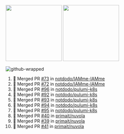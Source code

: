 <a href="https://github.com/notdodo"><img src="https://github-readme-stats.vercel.app/api?username=notdodo&count_private=true&theme=dark" height="180" /></a> <a href="https://github.com/notdodo"><img src="https://github-readme-stats.vercel.app/api/top-langs/?username=notdodo&langs_count=8&theme=dark&hide=tex,java,html,css&layout=compact" height="180" /></a>

![github-wrapped](https://github.com/notdodo/notdodo/assets/6991986/fb310ed4-7b6b-48dd-a447-4c85e6000edb)

<!--START_SECTION:activity-->
1. 🎉 Merged PR [#73](https://github.com/notdodo/IAMme-IAMme/pull/73) in [notdodo/IAMme-IAMme](https://github.com/notdodo/IAMme-IAMme)
2. 🎉 Merged PR [#72](https://github.com/notdodo/IAMme-IAMme/pull/72) in [notdodo/IAMme-IAMme](https://github.com/notdodo/IAMme-IAMme)
3. 🎉 Merged PR [#96](https://github.com/notdodo/pulumi-k8s/pull/96) in [notdodo/pulumi-k8s](https://github.com/notdodo/pulumi-k8s)
4. 🎉 Merged PR [#92](https://github.com/notdodo/pulumi-k8s/pull/92) in [notdodo/pulumi-k8s](https://github.com/notdodo/pulumi-k8s)
5. 🎉 Merged PR [#93](https://github.com/notdodo/pulumi-k8s/pull/93) in [notdodo/pulumi-k8s](https://github.com/notdodo/pulumi-k8s)
6. 🎉 Merged PR [#94](https://github.com/notdodo/pulumi-k8s/pull/94) in [notdodo/pulumi-k8s](https://github.com/notdodo/pulumi-k8s)
7. 🎉 Merged PR [#95](https://github.com/notdodo/pulumi-k8s/pull/95) in [notdodo/pulumi-k8s](https://github.com/notdodo/pulumi-k8s)
8. 🎉 Merged PR [#40](https://github.com/primait/nuvola/pull/40) in [primait/nuvola](https://github.com/primait/nuvola)
9. 🎉 Merged PR [#39](https://github.com/primait/nuvola/pull/39) in [primait/nuvola](https://github.com/primait/nuvola)
10. 🎉 Merged PR [#41](https://github.com/primait/nuvola/pull/41) in [primait/nuvola](https://github.com/primait/nuvola)
<!--END_SECTION:activity-->

